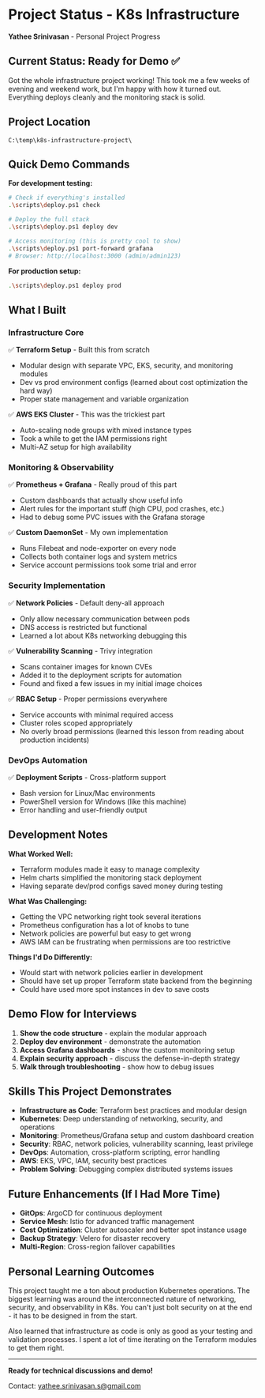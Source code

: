 # Project Status - K8s Infrastructure

**Yathee Srinivasan** - Personal Project Progress

## Current Status: Ready for Demo ✅

Got the whole infrastructure project working! This took me a few weeks of evening and weekend work, but I'm happy with how it turned out. Everything deploys cleanly and the monitoring stack is solid.

## Project Location
```
C:\temp\k8s-infrastructure-project\
```

## Quick Demo Commands

**For development testing:**
```bash
# Check if everything's installed
.\scripts\deploy.ps1 check

# Deploy the full stack
.\scripts\deploy.ps1 deploy dev

# Access monitoring (this is pretty cool to show)
.\scripts\deploy.ps1 port-forward grafana
# Browser: http://localhost:3000 (admin/admin123)
```

**For production setup:**
```bash
.\scripts\deploy.ps1 deploy prod
```

## What I Built

### Infrastructure Core
✅ **Terraform Setup** - Built this from scratch
- Modular design with separate VPC, EKS, security, and monitoring modules
- Dev vs prod environment configs (learned about cost optimization the hard way)
- Proper state management and variable organization

✅ **AWS EKS Cluster** - This was the trickiest part
- Auto-scaling node groups with mixed instance types
- Took a while to get the IAM permissions right
- Multi-AZ setup for high availability

### Monitoring & Observability  
✅ **Prometheus + Grafana** - Really proud of this part
- Custom dashboards that actually show useful info
- Alert rules for the important stuff (high CPU, pod crashes, etc.)
- Had to debug some PVC issues with the Grafana storage

✅ **Custom DaemonSet** - My own implementation
- Runs Filebeat and node-exporter on every node
- Collects both container logs and system metrics
- Service account permissions took some trial and error

### Security Implementation
✅ **Network Policies** - Default deny-all approach
- Only allow necessary communication between pods
- DNS access is restricted but functional
- Learned a lot about K8s networking debugging this

✅ **Vulnerability Scanning** - Trivy integration
- Scans container images for known CVEs
- Added it to the deployment scripts for automation
- Found and fixed a few issues in my initial image choices

✅ **RBAC Setup** - Proper permissions everywhere
- Service accounts with minimal required access
- Cluster roles scoped appropriately
- No overly broad permissions (learned this lesson from reading about production incidents)

### DevOps Automation
✅ **Deployment Scripts** - Cross-platform support
- Bash version for Linux/Mac environments
- PowerShell version for Windows (like this machine)
- Error handling and user-friendly output

## Development Notes

**What Worked Well:**
- Terraform modules made it easy to manage complexity
- Helm charts simplified the monitoring stack deployment
- Having separate dev/prod configs saved money during testing

**What Was Challenging:**
- Getting the VPC networking right took several iterations
- Prometheus configuration has a lot of knobs to tune  
- Network policies are powerful but easy to get wrong
- AWS IAM can be frustrating when permissions are too restrictive

**Things I'd Do Differently:**
- Would start with network policies earlier in development
- Should have set up proper Terraform state backend from the beginning
- Could have used more spot instances in dev to save costs

## Demo Flow for Interviews

1. **Show the code structure** - explain the modular approach
2. **Deploy dev environment** - demonstrate the automation
3. **Access Grafana dashboards** - show the custom monitoring setup
4. **Explain security approach** - discuss the defense-in-depth strategy
5. **Walk through troubleshooting** - show how to debug issues

## Skills This Project Demonstrates

- **Infrastructure as Code**: Terraform best practices and modular design
- **Kubernetes**: Deep understanding of networking, security, and operations
- **Monitoring**: Prometheus/Grafana setup and custom dashboard creation
- **Security**: RBAC, network policies, vulnerability scanning, least privilege
- **DevOps**: Automation, cross-platform scripting, error handling
- **AWS**: EKS, VPC, IAM, security best practices
- **Problem Solving**: Debugging complex distributed systems issues

## Future Enhancements (If I Had More Time)

- **GitOps**: ArgoCD for continuous deployment
- **Service Mesh**: Istio for advanced traffic management
- **Cost Optimization**: Cluster autoscaler and better spot instance usage
- **Backup Strategy**: Velero for disaster recovery
- **Multi-Region**: Cross-region failover capabilities

## Personal Learning Outcomes

This project taught me a ton about production Kubernetes operations. The biggest learning was around the interconnected nature of networking, security, and observability in K8s. You can't just bolt security on at the end - it has to be designed in from the start.

Also learned that infrastructure as code is only as good as your testing and validation processes. I spent a lot of time iterating on the Terraform modules to get them right.

---

**Ready for technical discussions and demo!**

Contact: yathee.srinivasan.s@gmail.com
